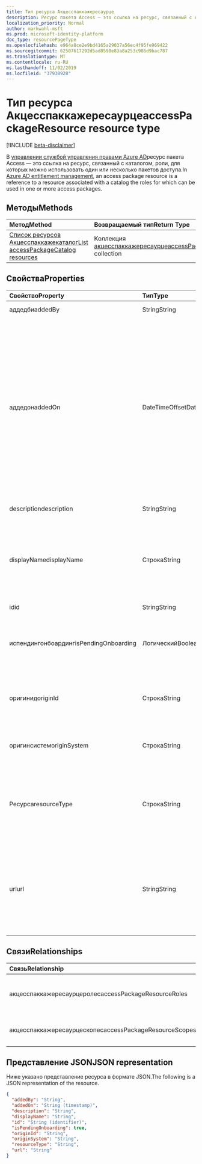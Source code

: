 ```yaml
---
title: Тип ресурса Акцесспаккажересаурце
description: Ресурс пакета Access — это ссылка на ресурс, связанный с каталогом, в котором находятся роли, которые можно использовать в одном или нескольких пакетах доступа.
localization_priority: Normal
author: markwahl-msft
ms.prod: microsoft-identity-platform
doc_type: resourcePageType
ms.openlocfilehash: e964a8ce2e9bd4165a29037a56ec4f95fe969422
ms.sourcegitcommit: 62507617292d5ad8598e83a8a253c986d9bac787
ms.translationtype: MT
ms.contentlocale: ru-RU
ms.lasthandoff: 11/02/2019
ms.locfileid: "37938928"
---
```

# <a name="accesspackageresource-resource-type"></a><span data-ttu-id="5ac6c-103">Тип ресурса Акцесспаккажересаурце</span><span class="sxs-lookup"><span data-stu-id="5ac6c-103">accessPackageResource resource type</span></span>

[!INCLUDE [beta-disclaimer](../../includes/beta-disclaimer.md)]

<span data-ttu-id="5ac6c-104">В [управлении службой управления правами Azure AD](entitlementmanagement-root.md)ресурс пакета Access — это ссылка на ресурс, связанный с каталогом, роли, для которых можно использовать один или несколько пакетов доступа.</span><span class="sxs-lookup"><span data-stu-id="5ac6c-104">In [Azure AD entitlement management](entitlementmanagement-root.md), an access package resource is a reference to a resource associated with a catalog the roles for which can be used in one or more access packages.</span></span>

## <a name="methods"></a><span data-ttu-id="5ac6c-105">Методы</span><span class="sxs-lookup"><span data-stu-id="5ac6c-105">Methods</span></span>

| <span data-ttu-id="5ac6c-106">Метод</span><span class="sxs-lookup"><span data-stu-id="5ac6c-106">Method</span></span>       | <span data-ttu-id="5ac6c-107">Возвращаемый тип</span><span class="sxs-lookup"><span data-stu-id="5ac6c-107">Return Type</span></span> | <span data-ttu-id="5ac6c-108">Описание</span><span class="sxs-lookup"><span data-stu-id="5ac6c-108">Description</span></span> |
|:-------------|:------------|:------------|
| [<span data-ttu-id="5ac6c-109">Список ресурсов Акцесспаккажекаталог</span><span class="sxs-lookup"><span data-stu-id="5ac6c-109">List accessPackageCatalog resources</span></span>](../api/accesspackagecatalog-list-accesspackageresources.md) | <span data-ttu-id="5ac6c-110">Коллекция [акцесспаккажересаурце](accesspackageresource.md)</span><span class="sxs-lookup"><span data-stu-id="5ac6c-110">[accessPackageResource](accesspackageresource.md) collection</span></span> | <span data-ttu-id="5ac6c-111">Получение списка объектов акцесспаккажересаурце.</span><span class="sxs-lookup"><span data-stu-id="5ac6c-111">Retrieve a list of accesspackageresource objects.</span></span> |

## <a name="properties"></a><span data-ttu-id="5ac6c-112">Свойства</span><span class="sxs-lookup"><span data-stu-id="5ac6c-112">Properties</span></span>

| <span data-ttu-id="5ac6c-113">Свойство</span><span class="sxs-lookup"><span data-stu-id="5ac6c-113">Property</span></span>     | <span data-ttu-id="5ac6c-114">Тип</span><span class="sxs-lookup"><span data-stu-id="5ac6c-114">Type</span></span>        | <span data-ttu-id="5ac6c-115">Описание</span><span class="sxs-lookup"><span data-stu-id="5ac6c-115">Description</span></span> |
|:-------------|:------------|:------------|
|<span data-ttu-id="5ac6c-116">аддедби</span><span class="sxs-lookup"><span data-stu-id="5ac6c-116">addedBy</span></span>|<span data-ttu-id="5ac6c-117">String</span><span class="sxs-lookup"><span data-stu-id="5ac6c-117">String</span></span>|<span data-ttu-id="5ac6c-118">Только для чтения.</span><span class="sxs-lookup"><span data-stu-id="5ac6c-118">Read-only.</span></span>|
|<span data-ttu-id="5ac6c-119">аддедон</span><span class="sxs-lookup"><span data-stu-id="5ac6c-119">addedOn</span></span>|<span data-ttu-id="5ac6c-120">DateTimeOffset</span><span class="sxs-lookup"><span data-stu-id="5ac6c-120">DateTimeOffset</span></span>|<span data-ttu-id="5ac6c-p101">Тип Timestamp представляет сведения о времени и дате с использованием формата ISO 8601 (всегда используется формат UTC). Например, значение полуночи 1 января 2014 г. в формате UTC выглядит так: `'2014-01-01T00:00:00Z'`.</span><span class="sxs-lookup"><span data-stu-id="5ac6c-p101">The Timestamp type represents date and time information using ISO 8601 format and is always in UTC time. For example, midnight UTC on Jan 1, 2014 would look like this: `'2014-01-01T00:00:00Z'`</span></span>|
|<span data-ttu-id="5ac6c-123">description</span><span class="sxs-lookup"><span data-stu-id="5ac6c-123">description</span></span>|<span data-ttu-id="5ac6c-124">String</span><span class="sxs-lookup"><span data-stu-id="5ac6c-124">String</span></span>|<span data-ttu-id="5ac6c-125">Описание ресурса.</span><span class="sxs-lookup"><span data-stu-id="5ac6c-125">A description for the resource.</span></span>|
|<span data-ttu-id="5ac6c-126">displayName</span><span class="sxs-lookup"><span data-stu-id="5ac6c-126">displayName</span></span>|<span data-ttu-id="5ac6c-127">Строка</span><span class="sxs-lookup"><span data-stu-id="5ac6c-127">String</span></span>|<span data-ttu-id="5ac6c-128">Отображаемое имя ресурса, например имя приложения, имя группы или имя сайта.</span><span class="sxs-lookup"><span data-stu-id="5ac6c-128">The display name of the resource, such as the application name, group name or site name.</span></span>|
|<span data-ttu-id="5ac6c-129">id</span><span class="sxs-lookup"><span data-stu-id="5ac6c-129">id</span></span>|<span data-ttu-id="5ac6c-130">String</span><span class="sxs-lookup"><span data-stu-id="5ac6c-130">String</span></span>| <span data-ttu-id="5ac6c-131">Только для чтения.</span><span class="sxs-lookup"><span data-stu-id="5ac6c-131">Read-only.</span></span>|
|<span data-ttu-id="5ac6c-132">испендингонбоардинг</span><span class="sxs-lookup"><span data-stu-id="5ac6c-132">isPendingOnboarding</span></span>|<span data-ttu-id="5ac6c-133">Логический</span><span class="sxs-lookup"><span data-stu-id="5ac6c-133">Boolean</span></span>|<span data-ttu-id="5ac6c-134">Значение true, если ресурс пока недоступен для назначения.</span><span class="sxs-lookup"><span data-stu-id="5ac6c-134">True if the resource is not yet available for assignment.</span></span>|
|<span data-ttu-id="5ac6c-135">оригинид</span><span class="sxs-lookup"><span data-stu-id="5ac6c-135">originId</span></span>|<span data-ttu-id="5ac6c-136">Строка</span><span class="sxs-lookup"><span data-stu-id="5ac6c-136">String</span></span>|<span data-ttu-id="5ac6c-137">Уникальный идентификатор ресурса в исходной системе.</span><span class="sxs-lookup"><span data-stu-id="5ac6c-137">The unique identifier of the resource in the origin system.</span></span> |
|<span data-ttu-id="5ac6c-138">оригинсистем</span><span class="sxs-lookup"><span data-stu-id="5ac6c-138">originSystem</span></span>|<span data-ttu-id="5ac6c-139">Строка</span><span class="sxs-lookup"><span data-stu-id="5ac6c-139">String</span></span>|<span data-ttu-id="5ac6c-140">Тип ресурса в исходной системе.</span><span class="sxs-lookup"><span data-stu-id="5ac6c-140">The type of the resource in the origin system.</span></span>|
|<span data-ttu-id="5ac6c-141">Ресурса</span><span class="sxs-lookup"><span data-stu-id="5ac6c-141">resourceType</span></span>|<span data-ttu-id="5ac6c-142">Строка</span><span class="sxs-lookup"><span data-stu-id="5ac6c-142">String</span></span>|<span data-ttu-id="5ac6c-143">Тип ресурса, например, `Application` если это приложение, подключенное к Azure AD.</span><span class="sxs-lookup"><span data-stu-id="5ac6c-143">The type of the resource, such as `Application` if it is an Azure AD connected application.</span></span>|
|<span data-ttu-id="5ac6c-144">url</span><span class="sxs-lookup"><span data-stu-id="5ac6c-144">url</span></span>|<span data-ttu-id="5ac6c-145">String</span><span class="sxs-lookup"><span data-stu-id="5ac6c-145">String</span></span>|<span data-ttu-id="5ac6c-146">Уникальный указатель ресурсов для ресурса, например URL-адрес для подписания пользователя в приложении.</span><span class="sxs-lookup"><span data-stu-id="5ac6c-146">A unique resource locator for the resource, such as the URL for signing a user into an application.</span></span>|

## <a name="relationships"></a><span data-ttu-id="5ac6c-147">Связи</span><span class="sxs-lookup"><span data-stu-id="5ac6c-147">Relationships</span></span>

| <span data-ttu-id="5ac6c-148">Связь</span><span class="sxs-lookup"><span data-stu-id="5ac6c-148">Relationship</span></span> | <span data-ttu-id="5ac6c-149">Тип</span><span class="sxs-lookup"><span data-stu-id="5ac6c-149">Type</span></span>        | <span data-ttu-id="5ac6c-150">Описание</span><span class="sxs-lookup"><span data-stu-id="5ac6c-150">Description</span></span> |
|:-------------|:------------|:------------|
|<span data-ttu-id="5ac6c-151">акцесспаккажересаурцеролес</span><span class="sxs-lookup"><span data-stu-id="5ac6c-151">accessPackageResourceRoles</span></span>|<span data-ttu-id="5ac6c-152">Коллекция [акцесспаккажересаурцероле](accesspackageresourcerole.md)</span><span class="sxs-lookup"><span data-stu-id="5ac6c-152">[accessPackageResourceRole](accesspackageresourcerole.md) collection</span></span>| <span data-ttu-id="5ac6c-153">Только для чтения.</span><span class="sxs-lookup"><span data-stu-id="5ac6c-153">Read-only.</span></span> <span data-ttu-id="5ac6c-154">Допускается значение null.</span><span class="sxs-lookup"><span data-stu-id="5ac6c-154">Nullable.</span></span>|
|<span data-ttu-id="5ac6c-155">акцесспаккажересаурцескопес</span><span class="sxs-lookup"><span data-stu-id="5ac6c-155">accessPackageResourceScopes</span></span>|<span data-ttu-id="5ac6c-156">Коллекция [акцесспаккажересаурцескопе](accesspackageresourcescope.md)</span><span class="sxs-lookup"><span data-stu-id="5ac6c-156">[accessPackageResourceScope](accesspackageresourcescope.md) collection</span></span>| <span data-ttu-id="5ac6c-p103">Только для чтения. Допускается значение null.</span><span class="sxs-lookup"><span data-stu-id="5ac6c-p103">Read-only. Nullable.</span></span>|

## <a name="json-representation"></a><span data-ttu-id="5ac6c-159">Представление JSON</span><span class="sxs-lookup"><span data-stu-id="5ac6c-159">JSON representation</span></span>

<span data-ttu-id="5ac6c-160">Ниже указано представление ресурса в формате JSON.</span><span class="sxs-lookup"><span data-stu-id="5ac6c-160">The following is a JSON representation of the resource.</span></span>

<!-- {
  "blockType": "resource",
  "optionalProperties": [

  ],
  "@odata.type": "microsoft.graph.accessPackageResource",
  "baseType": "",
  "keyProperty": "id"
}-->

```json
{
  "addedBy": "String",
  "addedOn": "String (timestamp)",
  "description": "String",
  "displayName": "String",
  "id": "String (identifier)",
  "isPendingOnboarding": true,
  "originId": "String",
  "originSystem": "String",
  "resourceType": "String",
  "url": "String"
}
```

<!-- uuid: 16cd6b66-4b1a-43a1-adaf-3a886856ed98
2019-02-04 14:57:30 UTC -->
<!-- {
  "type": "#page.annotation",
  "description": "accessPackageResource resource",
  "keywords": "",
  "section": "documentation",
  "tocPath": ""
}-->
